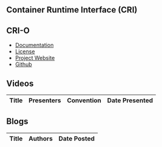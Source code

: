 ## Container Runtime Interface (CRI)

## CRI-O
  - [Documentation](https://github.com/cri-o/cri-o)
  - [License](https://github.com/cri-o/cri-o/blob/master/LICENSE)
  - [Project Website](https://cri-o.io/)
  - [Github](https://github.com/cri-o/cri-o)

## Videos

| Title | Presenters | Convention | Date Presented |
| --- | --- | --- | --- |

## Blogs

| Title | Authors | Date Posted |
| --- | --- | --- |
